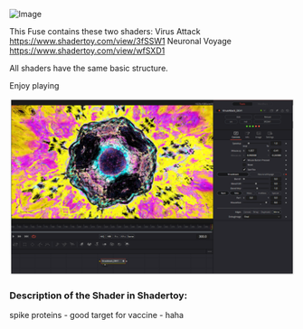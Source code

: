 ![Image](https://github.com/user-attachments/assets/19fa8a18-1aa1-4934-b34f-870ee2f2a3f3)

This Fuse contains these two shaders:
Virus Attack
https://www.shadertoy.com/view/3fSSW1
Neuronal Voyage
https://www.shadertoy.com/view/wfSXD1

All shaders have the same basic structure.

Enjoy playing


[![Thumbnail](VirusAttack_screenshot.png)](VirusAttack.fuse)

### Description of the Shader in Shadertoy:
 spike proteins - good target for vaccine - haha
